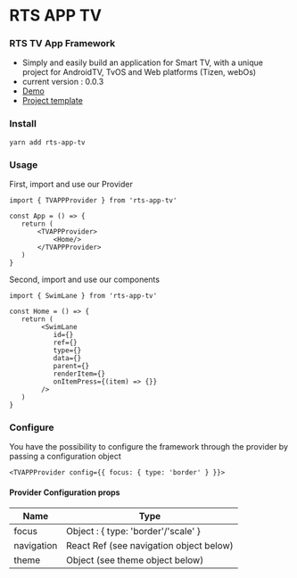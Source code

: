 # RTS APP TV #


### RTS TV App Framework ###
* Simply and easily build an application for Smart TV, with a unique project for AndroidTV, TvOS and Web platforms (Tizen, webOs)
* current version : 0.0.3
* [Demo](https://bitbucket.org/rtsmb/rts-app-tv-demo)
* [Project template](https://bitbucket.org/rtsmb/rts-app-tv_template/src/master/)

### Install ###
```
yarn add rts-app-tv
```
### Usage ###

First, import and use our Provider
```
import { TVAPPProvider } from 'rts-app-tv'

const App = () => {
   return (
       <TVAPPProvider>
           <Home/>
       </TVAPPProvider>
   )
}
```
Second, import and use our components
```
import { SwimLane } from 'rts-app-tv'

const Home = () => {
   return (
        <SwimLane
           id={}
           ref={}
           type={}
           data={}
           parent={}
           renderItem={}
           onItemPress={(item) => {}}
        />
   )
}
```

### Configure ###

You have the possibility to configure the framework through the provider by passing a configuration object 
```
<TVAPPProvider config={{ focus: { type: 'border' } }}>
```
#### Provider Configuration props

| Name        | Type      
| ----------- | -----------      
| focus        | Object : { type: 'border'/'scale' }        
| navigation     | React Ref  (see navigation object below) 
| theme     | Object (see theme object below)

